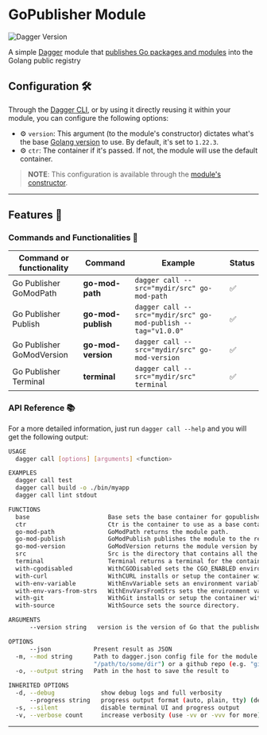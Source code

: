 # GoPublisher Module

![Dagger Version](https://img.shields.io/badge/dagger%20version-%3E=0.10.0-0f0f19.svg?style=flat-square)


A simple [Dagger](https://dagger.io) module that [publishes Go packages and modules](https://go.dev/doc/modules/publishing) into the Golang public registry

## Configuration 🛠️

Through the [Dagger CLI](https://docs.dagger.io/cli/465058/install), or by using it directly reusing it within your module, you can configure the following options:

* ⚙️ `version`: This argument (to the module's constructor) dictates what's the base [Golang version](https://golang.org/dl/) to use. By default, it's set to `1.22.3`.
* ⚙️ `ctr`: The container if it's passed. If not, the module will use the default container.

> **NOTE**: This configuration is available through the [module's constructor](https://docs.dagger.io/manuals/developer/go/520657/constructor/).

---

## Features 🎨

### Commands and Functionalities  📜

| Command or functionality         | Command                     | Example                                                                                   | Status |
|----------------------------------|-----------------------------|-------------------------------------------------------------------------------------------|--------|
| Go Publisher GoModPath           | **go-mod-path**             | `dagger call --src="mydir/src" go-mod-path`                                               | ✅      |
| Go Publisher Publish             | **go-mod-publish**          | `dagger call --src="mydir/src" go-mod-publish --tag="v1.0.0"`                             | ✅      |
| Go Publisher GoModVersion        | **go-mod-version**          | `dagger call --src="mydir/src" go-mod-version`                                            | ✅      |
| Go Publisher Terminal            | **terminal**                | `dagger call --src="mydir/src" terminal`                                                  | ✅      |


### API Reference 📚

For a more detailed information, just run `dagger call --help` and you will get the following output:

```bash
USAGE
  dagger call [options] [arguments] <function>

EXAMPLES
  dagger call test
  dagger call build -o ./bin/myapp
  dagger call lint stdout

FUNCTIONS
  base                      Base sets the base container for gopublisher.
  ctr                       Ctr is the container to use as a base container for gopublisher, if it's passed, it's used as the base container.
  go-mod-path               GoModPath returns the module path.
  go-mod-publish            GoModPublish publishes the module to the registry.
  go-mod-version            GoModVersion returns the module version by running git describe --tags --abbrev=0.
  src                       Src is the directory that contains all the source code, including the module directory.
  terminal                  Terminal returns a terminal for the container.
  with-cgodisabled          WithCGODisabled sets the CGO_ENABLED environment variable to 0.
  with-curl                 WithCURL installs or setup the container with the curl binary.
  with-env-variable         WithEnvVariable sets an environment variable.
  with-env-vars-from-strs   WithEnvVarsFromStrs sets the environment variables for the container.
  with-git                  WithGit installs or setup the container with the git binary.
  with-source               WithSource sets the source directory.

ARGUMENTS
      --version string   version is the version of Go that the publisher module will use, e.g., "1.22.0".

OPTIONS
      --json            Present result as JSON
  -m, --mod string      Path to dagger.json config file for the module or a directory containing that file. Either local path (e.g.
                        "/path/to/some/dir") or a github repo (e.g. "github.com/dagger/dagger/path/to/some/subdir")
  -o, --output string   Path in the host to save the result to

INHERITED OPTIONS
  -d, --debug             show debug logs and full verbosity
      --progress string   progress output format (auto, plain, tty) (default "auto")
  -s, --silent            disable terminal UI and progress output
  -v, --verbose count     increase verbosity (use -vv or -vvv for more)
  ````

---
